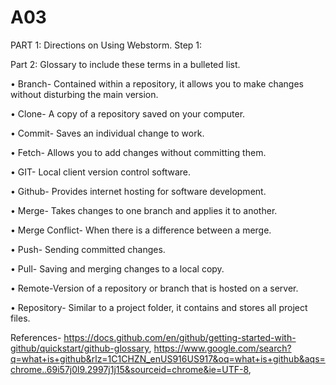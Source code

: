 # A03
PART 1: Directions on Using Webstorm.
Step 1: 

 

Part 2: Glossary to include these terms in a bulleted list.


•	Branch- Contained within a repository, it allows you to make changes without disturbing the main version.

•	Clone- A copy of a repository saved on your computer.

•	Commit- Saves an individual change to work.

•	Fetch- Allows you to add changes without committing them. 

•	GIT- Local client version control software.

•	Github- Provides internet hosting for software development.

•	Merge- Takes changes to one branch and applies it to another.

•	Merge Conflict- When there is a difference between a merge.

•	Push- Sending committed changes.

•	Pull- Saving and merging changes to a local copy.

•	Remote-Version of a repository or branch that is hosted on a server.

•	Repository- Similar to a project folder, it contains and stores all project files. 

References- https://docs.github.com/en/github/getting-started-with-github/quickstart/github-glossary, https://www.google.com/search?q=what+is+github&rlz=1C1CHZN_enUS916US917&oq=what+is+github&aqs=chrome..69i57j0l9.2997j1j15&sourceid=chrome&ie=UTF-8, 
